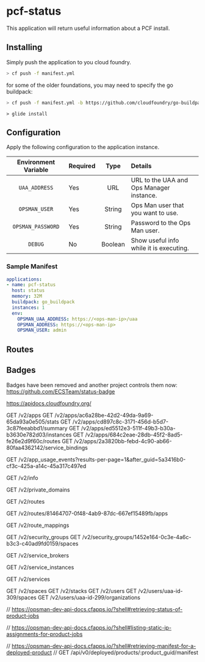 # pcf-status

This application will return useful information about a PCF install.

## Installing

Simply push the application to you cloud foundry.
```Bash
> cf push -f manifest.yml
```

for some of the older foundations, you may need to specify the go buildpack:
```Bash
> cf push -f manifest.yml -b https://github.com/cloudfoundry/go-buildpack.git
```

```
> glide install
```


## Configuration

Apply the following configuration to the application instance.

| Environment Variable | Required | Type    | Details |
|:--------------------:|----------|:-------:|:--------|
| `UAA_ADDRESS`        |   Yes    |  URL    | URL to the UAA and Ops Manager instance.          |
| `OPSMAN_USER`        |   Yes    | String  | Ops Man user that you want to use.                |
| `OPSMAN_PASSWORD`    |   Yes    | String  | Password to the Ops Man user.                     |
| `DEBUG`              |    No    | Boolean | Show useful info while it is executing. |

### Sample Manifest

``` YAML
applications:
- name: pcf-status
  host: status
  memory: 32M
  buildpack: go_buildpack
  instances: 1
  env:
    OPSMAN_UAA_ADDRESS: https://<ops-man-ip>/uaa
    OPSMAN_ADDRESS: https://<ops-man-ip>
    OPSMAN_USER: admin
```






## Routes


## Badges
Badges have been removed and another project controls them now: https://github.com/ECSTeam/status-badge


https://apidocs.cloudfoundry.org/

GET /v2/apps
GET /v2/apps/ac6a28be-42d2-49da-9a69-65da93a0e505/stats
GET /v2/apps/cd897c8c-3171-456d-b5d7-3c87feeabbd1/summary
GET /v2/apps/ed5512e3-511f-49b3-b30a-b3630e782d03/instances
GET /v2/apps/684c2eae-28db-45f2-8ad5-fe26e2d9f60c/routes
GET /v2/apps/2a3820bb-febd-4c90-ab66-80faa4362142/service_bindings

GET /v2/app_usage_events?results-per-page=1&after_guid=5a3416b0-cf3c-425a-a14c-45a317c497ed

GET /v2/info

GET /v2/private_domains

GET /v2/routes

GET /v2/routes/81464707-0f48-4ab9-87dc-667ef15489fb/apps

GET /v2/route_mappings

GET /v2/security_groups
GET /v2/security_groups/1452e164-0c3e-4a6c-b3c3-c40ad9fd0159/spaces

GET /v2/service_brokers

GET /v2/service_instances

GET /v2/services

GET /v2/spaces
GET /v2/stacks
GET /v2/users
GET /v2/users/uaa-id-309/spaces
GET /v2/users/uaa-id-299/organizations










// https://opsman-dev-api-docs.cfapps.io/?shell#retrieving-status-of-product-jobs

// https://opsman-dev-api-docs.cfapps.io/?shell#listing-static-ip-assignments-for-product-jobs

// https://opsman-dev-api-docs.cfapps.io/?shell#retrieving-manifest-for-a-deployed-product
// GET /api/v0/deployed/products/:product_guid/manifest

